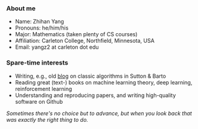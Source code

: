 ### About me

- Name: Zhihan Yang
- Pronouns: he/him/his
- Major: Mathematics (taken plenty of CS courses)
- Affiliation: Carleton College, Northfield, Minnesota, USA
- Email: yangz2 at carleton dot edu

### Spare-time interests

- Writing, e.g., old [blog](https://zhihanyang2022.github.io/rl) on classic algorithms in Sutton & Barto
- Reading great (text-) books on machine learning theory, deep learning, reinforcement learning
- Understanding and reproducing papers, and writing high-quality software on Github

*Sometimes there's no choice but to advance, but when you look back that was exactly the right thing to do.*
